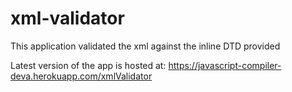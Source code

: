 # xml-validator
This application validated the xml against the inline DTD provided

Latest version of the app is hosted at: https://javascript-compiler-deva.herokuapp.com/xmlValidator
